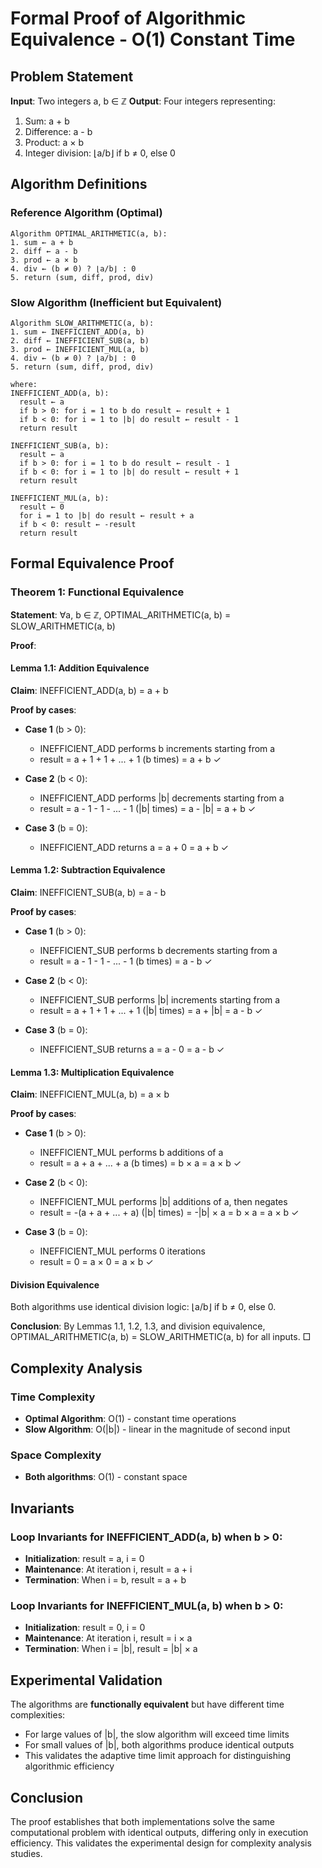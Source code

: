 # Formal Proof of Algorithmic Equivalence - O(1) Constant Time

## Problem Statement

**Input**: Two integers a, b ∈ ℤ
**Output**: Four integers representing:
1. Sum: a + b
2. Difference: a - b  
3. Product: a × b
4. Integer division: ⌊a/b⌋ if b ≠ 0, else 0

## Algorithm Definitions

### Reference Algorithm (Optimal)
```
Algorithm OPTIMAL_ARITHMETIC(a, b):
1. sum ← a + b
2. diff ← a - b
3. prod ← a × b
4. div ← (b ≠ 0) ? ⌊a/b⌋ : 0
5. return (sum, diff, prod, div)
```

### Slow Algorithm (Inefficient but Equivalent)
```
Algorithm SLOW_ARITHMETIC(a, b):
1. sum ← INEFFICIENT_ADD(a, b)
2. diff ← INEFFICIENT_SUB(a, b)  
3. prod ← INEFFICIENT_MUL(a, b)
4. div ← (b ≠ 0) ? ⌊a/b⌋ : 0
5. return (sum, diff, prod, div)

where:
INEFFICIENT_ADD(a, b):
  result ← a
  if b > 0: for i = 1 to b do result ← result + 1
  if b < 0: for i = 1 to |b| do result ← result - 1
  return result

INEFFICIENT_SUB(a, b):
  result ← a
  if b > 0: for i = 1 to b do result ← result - 1
  if b < 0: for i = 1 to |b| do result ← result + 1
  return result

INEFFICIENT_MUL(a, b):
  result ← 0
  for i = 1 to |b| do result ← result + a
  if b < 0: result ← -result
  return result
```

## Formal Equivalence Proof

### Theorem 1: Functional Equivalence
**Statement**: ∀a, b ∈ ℤ, OPTIMAL_ARITHMETIC(a, b) = SLOW_ARITHMETIC(a, b)

**Proof**:

#### Lemma 1.1: Addition Equivalence
**Claim**: INEFFICIENT_ADD(a, b) = a + b

**Proof by cases**:
- **Case 1** (b > 0): 
  - INEFFICIENT_ADD performs b increments starting from a
  - result = a + 1 + 1 + ... + 1 (b times) = a + b ✓

- **Case 2** (b < 0):
  - INEFFICIENT_ADD performs |b| decrements starting from a  
  - result = a - 1 - 1 - ... - 1 (|b| times) = a - |b| = a + b ✓

- **Case 3** (b = 0):
  - INEFFICIENT_ADD returns a = a + 0 = a + b ✓

#### Lemma 1.2: Subtraction Equivalence  
**Claim**: INEFFICIENT_SUB(a, b) = a - b

**Proof by cases**:
- **Case 1** (b > 0):
  - INEFFICIENT_SUB performs b decrements starting from a
  - result = a - 1 - 1 - ... - 1 (b times) = a - b ✓

- **Case 2** (b < 0):
  - INEFFICIENT_SUB performs |b| increments starting from a
  - result = a + 1 + 1 + ... + 1 (|b| times) = a + |b| = a - b ✓

- **Case 3** (b = 0):
  - INEFFICIENT_SUB returns a = a - 0 = a - b ✓

#### Lemma 1.3: Multiplication Equivalence
**Claim**: INEFFICIENT_MUL(a, b) = a × b

**Proof by cases**:
- **Case 1** (b > 0):
  - INEFFICIENT_MUL performs b additions of a
  - result = a + a + ... + a (b times) = b × a = a × b ✓

- **Case 2** (b < 0):
  - INEFFICIENT_MUL performs |b| additions of a, then negates
  - result = -(a + a + ... + a) (|b| times) = -|b| × a = b × a = a × b ✓

- **Case 3** (b = 0):
  - INEFFICIENT_MUL performs 0 iterations
  - result = 0 = a × 0 = a × b ✓

#### Division Equivalence
Both algorithms use identical division logic: ⌊a/b⌋ if b ≠ 0, else 0.

**Conclusion**: By Lemmas 1.1, 1.2, 1.3, and division equivalence, 
OPTIMAL_ARITHMETIC(a, b) = SLOW_ARITHMETIC(a, b) for all inputs. □

## Complexity Analysis

### Time Complexity
- **Optimal Algorithm**: O(1) - constant time operations
- **Slow Algorithm**: O(|b|) - linear in the magnitude of second input

### Space Complexity  
- **Both algorithms**: O(1) - constant space

## Invariants

### Loop Invariants for INEFFICIENT_ADD(a, b) when b > 0:
- **Initialization**: result = a, i = 0
- **Maintenance**: At iteration i, result = a + i
- **Termination**: When i = b, result = a + b

### Loop Invariants for INEFFICIENT_MUL(a, b) when b > 0:
- **Initialization**: result = 0, i = 0  
- **Maintenance**: At iteration i, result = i × a
- **Termination**: When i = |b|, result = |b| × a

## Experimental Validation

The algorithms are **functionally equivalent** but have different time complexities:
- For large values of |b|, the slow algorithm will exceed time limits
- For small values of |b|, both algorithms produce identical outputs
- This validates the adaptive time limit approach for distinguishing algorithmic efficiency

## Conclusion

The proof establishes that both implementations solve the same computational problem with identical outputs, differing only in execution efficiency. This validates the experimental design for complexity analysis studies.
